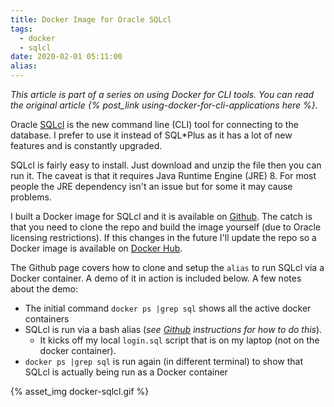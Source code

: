 ```yaml
---
title: Docker Image for Oracle SQLcl
tags:
  - docker
  - sqlcl
date: 2020-02-01 05:11:00
alias:
---
```



*This article is part of a series on using Docker for CLI tools. You can read the original article {% post_link using-docker-for-cli-applications here %}.*

Oracle [SQLcl](https://www.oracle.com/ca-en/database/technologies/appdev/sqlcl.html) is the new command line (CLI) tool for connecting to the database. I prefer to use it instead of SQL*Plus as it has a lot of new features and is constantly upgraded.

SQLcl is fairly easy to install. Just download and unzip the file then you can run it. The caveat is that it requires Java Runtime Engine (JRE) 8. For most people the JRE dependency isn't an issue but for some it may cause problems. 

I built a Docker image for SQLcl and it is available on [Github](https://github.com/martindsouza/docker-oracle-sqlcl). The catch is that you need to clone the repo and build the image yourself (due to Oracle licensing restrictions). If this changes in the future I'll update the repo so a Docker image is available on [Docker Hub](https://hub.docker.com/).

The Github page covers how to clone and setup the `alias` to run SQLcl via a Docker container. A demo of it in action is included below. A few notes about the demo:

- The initial command `docker ps |grep sql` shows all the active docker containers
- SQLcl is run via a bash alias (*see [Github](https://github.com/martindsouza/docker-oracle-sqlcl) instructions for how to do this*).
  - It kicks off my local `login.sql` script that is on my laptop (not on the docker container).
- `docker ps |grep sql` is run again (in different terminal) to show that SQLcl is actually being run as a Docker container

{% asset_img docker-sqlcl.gif %}
